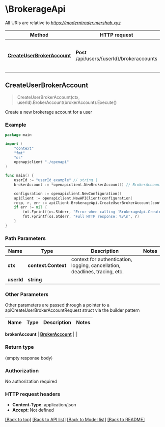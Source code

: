 # \BrokerageApi

All URIs are relative to *https://moderntrader.mershab.xyz*

Method | HTTP request | Description
------------- | ------------- | -------------
[**CreateUserBrokerAccount**](BrokerageApi.md#CreateUserBrokerAccount) | **Post** /api/users/{userId}/brokeraccounts | Create a new brokerage account for a user



## CreateUserBrokerAccount

> CreateUserBrokerAccount(ctx, userId).BrokerAccount(brokerAccount).Execute()

Create a new brokerage account for a user

### Example

```go
package main

import (
    "context"
    "fmt"
    "os"
    openapiclient "./openapi"
)

func main() {
    userId := "userId_example" // string | 
    brokerAccount := *openapiclient.NewBrokerAccount() // BrokerAccount |  (optional)

    configuration := openapiclient.NewConfiguration()
    apiClient := openapiclient.NewAPIClient(configuration)
    resp, r, err := apiClient.BrokerageApi.CreateUserBrokerAccount(context.Background(), userId).BrokerAccount(brokerAccount).Execute()
    if err != nil {
        fmt.Fprintf(os.Stderr, "Error when calling `BrokerageApi.CreateUserBrokerAccount``: %v\n", err)
        fmt.Fprintf(os.Stderr, "Full HTTP response: %v\n", r)
    }
}
```

### Path Parameters


Name | Type | Description  | Notes
------------- | ------------- | ------------- | -------------
**ctx** | **context.Context** | context for authentication, logging, cancellation, deadlines, tracing, etc.
**userId** | **string** |  | 

### Other Parameters

Other parameters are passed through a pointer to a apiCreateUserBrokerAccountRequest struct via the builder pattern


Name | Type | Description  | Notes
------------- | ------------- | ------------- | -------------

 **brokerAccount** | [**BrokerAccount**](BrokerAccount.md) |  | 

### Return type

 (empty response body)

### Authorization

No authorization required

### HTTP request headers

- **Content-Type**: application/json
- **Accept**: Not defined

[[Back to top]](#) [[Back to API list]](../README.md#documentation-for-api-endpoints)
[[Back to Model list]](../README.md#documentation-for-models)
[[Back to README]](../README.md)

